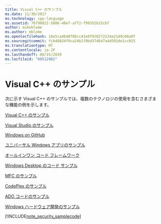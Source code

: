 ```yaml
---
title: Visual C++ のサンプル
ms.date: 11/30/2017
ms.technology: cpp-language
ms.assetid: 76798022-5886-48e7-a7f2-f99352b15cbf
author: mikeblome
ms.author: mblome
ms.openlocfilehash: 10e5ca4648f88cc41e0f928272224a21d9c66a0f
ms.sourcegitcommit: fcb48824f9ca24b1f8bd37d647a4d592de1cc925
ms.translationtype: HT
ms.contentlocale: ja-JP
ms.lasthandoff: 08/15/2019
ms.locfileid: "69512982"
---
```

# <a name="visual-c-samples"></a>Visual C++ のサンプル

次に示す Visual C++ のサンプルでは、複数のテクノロジの使用を含むさまざまな機能の例を示します。

[Visual C++ のサンプル](https://github.com/Microsoft/vcsamples)

[Visual Studio のサンプル](https://code.msdn.microsoft.com/vstudio/site/search?f%5B0%5D.Type=ProgrammingLanguage&f%5B0%5D.Value=C%2B%2B)

[Windows on GitHub](https://microsoft.github.io/windows/)

[ユニバーサル Windows アプリのサンプル](https://code.msdn.microsoft.com/windowsapps/Universal-Windows-app-cb3248c3)

[オールインワン コード フレームワーク](https://1code.codeplex.com/)

[Windows Desktop のコード サンプル](https://code.msdn.microsoft.com/windowsdesktop/site/search?f%5B0%5D.Type=ProgrammingLanguage&f%5B0%5D.Value=C%2B%2B&f%5B0%5D.Text=C%2B%2B)

[MFC のサンプル](https://code.msdn.microsoft.com/site/search?query=mfc&f%5B0%5D.Value=mfc&f%5B0%5D.Type=SearchText&ac=4)

[CodePlex のサンプル](https://archive.codeplex.com/)

[ADO コードのサンプル](/office/client-developer/access/desktop-database-reference/ado-code-examples-in-microsoft-visual-c)

[Windows ハードウェア開発のサンプル](https://code.msdn.microsoft.com/windowshardware/)

[!INCLUDE[note_security_samplecode](includes/note_security_samplecode_md.md)]
